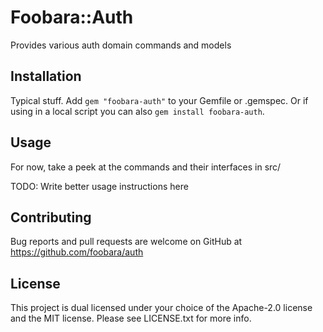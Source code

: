 # Foobara::Auth

Provides various auth domain commands and models

## Installation

Typical stuff. Add `gem "foobara-auth"` to your Gemfile or .gemspec. Or if using in a local script you can also
`gem install foobara-auth`.

## Usage

For now, take a peek at the commands and their interfaces in src/

TODO: Write better usage instructions here

## Contributing

Bug reports and pull requests are welcome on GitHub
at https://github.com/foobara/auth

## License

This project is dual licensed under your choice of the Apache-2.0 license and the MIT license. 
Please see LICENSE.txt for more info.
